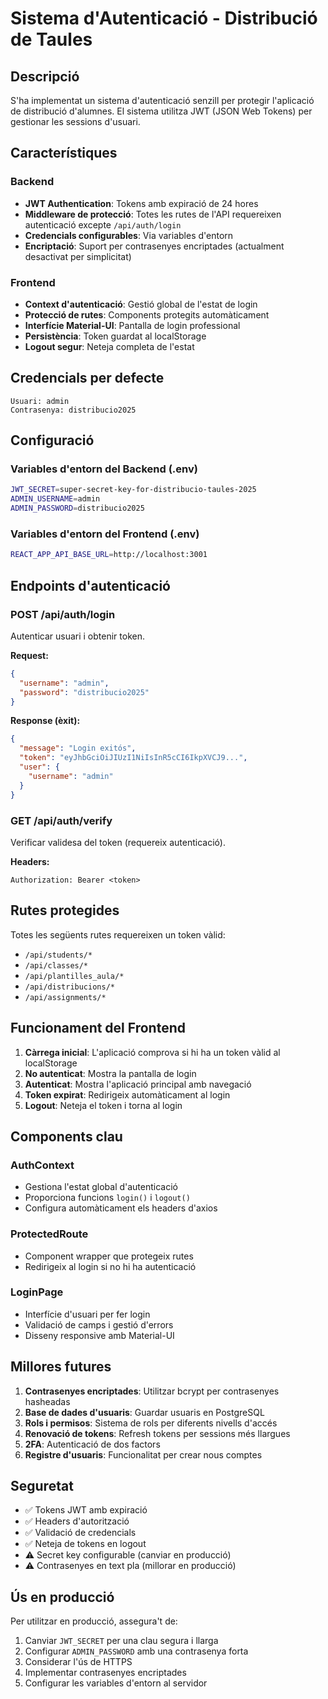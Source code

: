 # Sistema d'Autenticació - Distribució de Taules

## Descripció
S'ha implementat un sistema d'autenticació senzill per protegir l'aplicació de distribució d'alumnes. El sistema utilitza JWT (JSON Web Tokens) per gestionar les sessions d'usuari.

## Característiques

### Backend
- **JWT Authentication**: Tokens amb expiració de 24 hores
- **Middleware de protecció**: Totes les rutes de l'API requereixen autenticació excepte `/api/auth/login`
- **Credencials configurables**: Via variables d'entorn
- **Encriptació**: Suport per contrasenyes encriptades (actualment desactivat per simplicitat)

### Frontend
- **Context d'autenticació**: Gestió global de l'estat de login
- **Protecció de rutes**: Components protegits automàticament
- **Interfície Material-UI**: Pantalla de login professional
- **Persistència**: Token guardat al localStorage
- **Logout segur**: Neteja completa de l'estat

## Credencials per defecte

```
Usuari: admin
Contrasenya: distribucio2025
```

## Configuració

### Variables d'entorn del Backend (.env)
```bash
JWT_SECRET=super-secret-key-for-distribucio-taules-2025
ADMIN_USERNAME=admin
ADMIN_PASSWORD=distribucio2025
```

### Variables d'entorn del Frontend (.env)
```bash
REACT_APP_API_BASE_URL=http://localhost:3001
```

## Endpoints d'autenticació

### POST /api/auth/login
Autenticar usuari i obtenir token.

**Request:**
```json
{
  "username": "admin",
  "password": "distribucio2025"
}
```

**Response (èxit):**
```json
{
  "message": "Login exitós",
  "token": "eyJhbGciOiJIUzI1NiIsInR5cCI6IkpXVCJ9...",
  "user": {
    "username": "admin"
  }
}
```

### GET /api/auth/verify
Verificar validesa del token (requereix autenticació).

**Headers:**
```
Authorization: Bearer <token>
```

## Rutes protegides

Totes les següents rutes requereixen un token vàlid:
- `/api/students/*`
- `/api/classes/*`
- `/api/plantilles_aula/*`
- `/api/distribucions/*`
- `/api/assignments/*`

## Funcionament del Frontend

1. **Càrrega inicial**: L'aplicació comprova si hi ha un token vàlid al localStorage
2. **No autenticat**: Mostra la pantalla de login
3. **Autenticat**: Mostra l'aplicació principal amb navegació
4. **Token expirat**: Redirigeix automàticament al login
5. **Logout**: Neteja el token i torna al login

## Components clau

### AuthContext
- Gestiona l'estat global d'autenticació
- Proporciona funcions `login()` i `logout()`
- Configura automàticament els headers d'axios

### ProtectedRoute
- Component wrapper que protegeix rutes
- Redirigeix al login si no hi ha autenticació

### LoginPage
- Interfície d'usuari per fer login
- Validació de camps i gestió d'errors
- Disseny responsive amb Material-UI

## Millores futures

1. **Contrasenyes encriptades**: Utilitzar bcrypt per contrasenyes hasheadas
2. **Base de dades d'usuaris**: Guardar usuaris en PostgreSQL
3. **Rols i permisos**: Sistema de rols per diferents nivells d'accés
4. **Renovació de tokens**: Refresh tokens per sessions més llargues
5. **2FA**: Autenticació de dos factors
6. **Registre d'usuaris**: Funcionalitat per crear nous comptes

## Seguretat

- ✅ Tokens JWT amb expiració
- ✅ Headers d'autorització
- ✅ Validació de credencials
- ✅ Neteja de tokens en logout
- ⚠️ Secret key configurable (canviar en producció)
- ⚠️ Contrasenyes en text pla (millorar en producció)

## Ús en producció

Per utilitzar en producció, assegura't de:

1. Canviar `JWT_SECRET` per una clau segura i llarga
2. Configurar `ADMIN_PASSWORD` amb una contrasenya forta
3. Considerar l'ús de HTTPS
4. Implementar contrasenyes encriptades
5. Configurar les variables d'entorn al servidor
